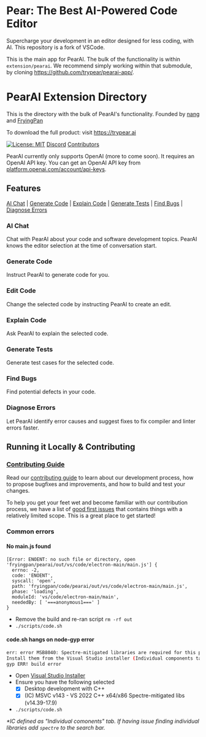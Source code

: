 # Pear: The Best AI-Powered Code Editor

Supercharge your development in an editor designed for less coding, with AI. This repository is a fork of VSCode.

This is the main app for PearAI. The bulk of the functionality is within `extension/pearai`. We recommend simply working within that submodule, by cloning https://github.com/trypear/pearai-app/.

# PearAI Extension Directory

This is the directory with the bulk of PearAI's functionality. Founded by [nang](https://youtube.com/nang88) and [FryingPan](https://youtube.com/@FryingPan)

To download the full product: visit https://trypear.ai

<!-- prettier-ignore-start -->
[![License: MIT](https://img.shields.io/badge/License-MIT-yellow.svg)](https://opensource.org/licenses/MIT)
[Discord](https://discord.gg/dYEy3pma)
[Contributors](#contributors)
<!-- prettier-ignore-end -->

PearAI currently only supports OpenAI (more to come soon). It requires an OpenAI API key. You can get an OpenAI API key from [platform.openai.com/account/api-keys](https://platform.openai.com/account/api-keys).

## Features

[AI Chat](#ai-chat) | [Generate Code](#generate-code) | [Explain Code](#explain-code) | [Generate Tests](#generate-tests) | [Find Bugs](#find-bugs) | [Diagnose Errors](#diagnose-errors)

### AI Chat

Chat with PearAI about your code and software development topics. PearAI knows the editor selection at the time of conversation start.

### Generate Code

Instruct PearAI to generate code for you.

### Edit Code

Change the selected code by instructing PearAI to create an edit.

### Explain Code

Ask PearAI to explain the selected code.

### Generate Tests

Generate test cases for the selected code.

### Find Bugs

Find potential defects in your code.

### Diagnose Errors

Let PearAI identify error causes and suggest fixes to fix compiler and linter errors faster.

## Running it Locally & Contributing

### [Contributing Guide](CONTRIBUTING.md)

Read our [contributing guide](CONTRIBUTING.md) to learn about our development process, how to propose bugfixes and improvements, and how to build and test your changes.

To help you get your feet wet and become familiar with our contribution process, we have a list of [good first issues](https://github.com/trypear/pearai-app/issues?q=is%3Aopen+is%3Aissue+label%3A%22good+first+issue%22) that contains things with a relatively limited scope. This is a great place to get started!

### Common errors

#### No main.js found
```
[Error: ENOENT: no such file or directory, open 'fryingpan/pearai/out/vs/code/electron-main/main.js'] {
  errno: -2,
  code: 'ENOENT',
  syscall: 'open',
  path: 'fryingpan/code/pearai/out/vs/code/electron-main/main.js',
  phase: 'loading',
  moduleId: 'vs/code/electron-main/main',
  neededBy: [ '===anonymous1===' ]
}
```
- Remove the build and re-ran script `rm -rf out`
- `./scripts/code.sh`

#### code.sh hangs on node-gyp error
```bash
err: error MSB8040: Spectre-mitigated libraries are required for this project.
Install them from the Visual Studio installer (Individual components tab) for any toolsets and architectures being used. Learn more: https://aka.ms/Ofhn4c
gyp ERR! build error
```
- Open [Visual Studio Installer](https://visualstudio.microsoft.com/thank-you-downloading-visual-studio/?sku=BuildTools)
- Ensure you have the following selected
  - [x] Desktop development with C++
  - [x] (IC) MSVC v143 - VS 2022 C++ x64/x86 Spectre-mitigated libs (v14.39-17.9)
- `./scripts/code.sh`

*\*IC defined as "Individual comonents" tab.*
*If having issue finding individual libraries add `spectre` to the search bar.*
